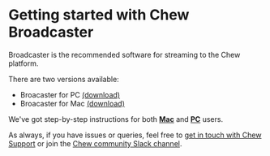 # Getting started with Chew Broadcaster

Broadcaster is the recommended software for streaming to the Chew platform. 

There are two versions available: 

- Broacaster for PC [(download)](https://obsproject.com/download)
- Broacaster for Mac [(download)](https://obsproject.com/download#mac)

We've got step-by-step instructions for both [**Mac**](http://chew.tv/guide/broadcaster/mac) and [**PC**](http://chew.tv/guide/broadcaster/pc) users. 

As always, if you have issues or queries, feel free to [get in touch with Chew Support](mailto:support@chew.tv) or join the [Chew community Slack channel](https://slack.chew.tv).
